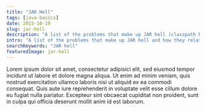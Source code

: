 ```yaml
---
title: "JAR Hell"
tags: [java-basics]
date: 2015-10-19
slug: jar-hell
description: "A list of the problems that make up JAR hell (classpath hell, dependency hell) and how they relate to development tools like Maven and OSGi."
intro: "A list of the problems that make up JAR hell and how they relate to modern development tools like Maven and OSGi."
searchKeywords: "JAR hell"
featuredImage: jar-hell
---
```


Lorem ipsum dolor sit amet, consectetur adipisici elit, sed eiusmod tempor incidunt ut labore et dolore magna aliqua.
Ut enim ad minim veniam, quis nostrud exercitation ullamco laboris nisi ut aliquid ex ea commodi consequat.
Quis aute iure reprehenderit in voluptate velit esse cillum dolore eu fugiat nulla pariatur.
Excepteur sint obcaecat cupiditat non proident, sunt in culpa qui officia deserunt mollit anim id est laborum.
